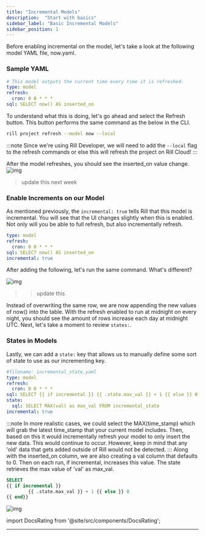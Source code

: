 ```yaml
---
title: "Incremental Models"
description:  "Start with basics"
sidebar_label: "Basic Incremental Models"
sidebar_position: 1
---
```

Before enabling incremental on the model, let's take a look at the following model YAML file, now.yaml. 
### Sample YAML 
```yaml
# This model outputs the current time every time it is refreshed.
type: model
refresh:
  cron: 0 0 * * *
sql: SELECT now() AS inserted_on
```



To understand what this is doing, let's go ahead and select the Refresh button. This button performs the same command as the below in the CLI.

```bash
rill project refresh --model now --local
```
:::note
Since we're using Rill Developer, we will need to add the `--local` flag to the refresh commands or else this will refresh the project on Rill Cloud!
:::

After the model refreshes, you should see the inserted_on value change.
![img](/img/tutorials/302/now.png)
>update this next week


### Enable Increments on our Model 

As mentioned previously, the `incremental: true` tells Rill that this model is incremental. You will see that the UI changes slightly when this is enabled. Not only will you be able to full refresh, but also incrementally refresh.

```yaml
type: model
refresh:
  cron: 0 0 * * *
sql: SELECT now() AS inserted_on
incremental: true
```

After adding the following, let's run the same command. What's different?

![img](/img/tutorials/302/now-incremental.png)
>>update this 

Instead of overwriting the same row, we are now appending the new values of now() into the table. With the refresh enabled to run at midnight on every night, you should see the amount of rows increase each day at midnight UTC. Next, let's take a moment to review `states:`. 


### States in Models

Lastly, we can add a `state:` key that allows us to manually define some sort of state to use as our incrementing key.


```yaml
#filename: incremental_state.yaml
type: model
refresh:
  cron: 0 0 * * *
sql: SELECT {{ if incremental }} {{ .state.max_val }} + 1 {{ else }} 0 {{ end}} AS val, now() AS inserted_on
state:
  sql: SELECT MAX(val) as max_val FROM incremental_state
incremental: true
```
:::note
In more realistic cases, we could select the MAX(time_stamp) which will grab the latest time_stamp that your current model includes. Then, based on this it would incrementally refresh your model to only insert the new data. This would continue to occur. However, keep in mind that any 'old' data that gets added outside of Rill would not be detected.
:::
Along with the inserted_on column, we are also creating a val column that defaults to 0. Then on each run, if incremental, increases this value. The state retrieves the max value of 'val' as max_val.

```SQL
SELECT 
{{ if incremental }} 
        {{ .state.max_val }} + 1 {{ else }} 0 
{{ end}}
```

![img](/img/tutorials/302/now-state.png)

import DocsRating from '@site/src/components/DocsRating';

---
<DocsRating />